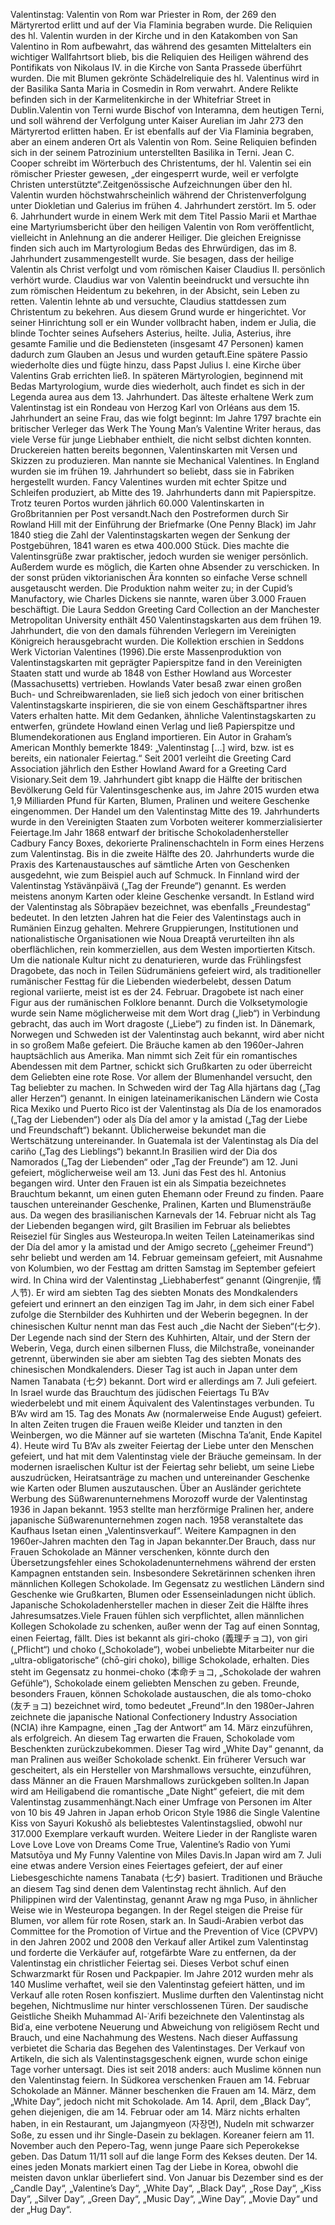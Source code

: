 Valentinstag: Valentin von Rom war Priester in Rom, der 269 den Märtyrertod erlitt und auf der Via Flaminia begraben wurde. Die Reliquien des hl. Valentin wurden in der Kirche und in den Katakomben von San Valentino in Rom aufbewahrt, das während des gesamten Mittelalters ein wichtiger Wallfahrtsort blieb, bis die Reliquien des Heiligen während des Pontifikats von Nikolaus IV. in die Kirche von Santa Prassede überführt wurden. Die mit Blumen gekrönte Schädelreliquie des hl. Valentinus wird in der Basilika Santa Maria in Cosmedin in Rom verwahrt. Andere Relikte befinden sich in der Karmelitenkirche in der Whitefriar Street in Dublin.Valentin von Terni wurde Bischof von Interamna, dem heutigen Terni, und soll während der Verfolgung unter Kaiser Aurelian im Jahr 273 den Märtyrertod erlitten haben. Er ist ebenfalls auf der Via Flaminia begraben, aber an einem anderen Ort als Valentin von Rom. Seine Reliquien befinden sich in der seinem Patrozinium unterstellten Basilika in Terni. Jean C. Cooper schreibt im Wörterbuch des Christentums, der hl. Valentin sei ein römischer Priester gewesen, „der eingesperrt wurde, weil er verfolgte Christen unterstützte“.Zeitgenössische Aufzeichnungen über den hl. Valentin wurden höchstwahrscheinlich während der Christenverfolgung unter Diokletian und Galerius im frühen 4. Jahrhundert zerstört. Im 5. oder 6. Jahrhundert wurde in einem Werk mit dem Titel Passio Marii et Marthae eine Martyriumsbericht über den heiligen Valentin von Rom veröffentlicht, vielleicht in Anlehnung an die anderer Heiliger. Die gleichen Ereignisse finden sich auch im Martyrologium Bedas des Ehrwürdigen, das im 8. Jahrhundert zusammengestellt wurde. Sie besagen, dass der heilige Valentin als Christ verfolgt und vom römischen Kaiser Claudius II. persönlich verhört wurde. Claudius war von Valentin beeindruckt und versuchte ihn zum römischen Heidentum zu bekehren, in der Absicht, sein Leben zu retten. Valentin lehnte ab und versuchte, Claudius stattdessen zum Christentum zu bekehren. Aus diesem Grund wurde er hingerichtet. Vor seiner Hinrichtung soll er ein Wunder vollbracht haben, indem er Julia, die blinde Tochter seines Aufsehers Asterius, heilte. Julia, Asterius, ihre gesamte Familie und die Bediensteten (insgesamt 47 Personen) kamen dadurch zum Glauben an Jesus und wurden getauft.Eine spätere Passio wiederholte dies und fügte hinzu, dass Papst Julius I. eine Kirche über Valentins Grab errichten ließ. In späteren Märtyrologien, beginnend mit Bedas Martyrologium, wurde dies wiederholt, auch findet es sich in der Legenda aurea aus dem 13. Jahrhundert. Das älteste erhaltene Werk zum Valentinstag ist ein Rondeau von Herzog Karl von Orléans aus dem 15. Jahrhundert an seine Frau, das wie folgt beginnt: Im Jahre 1797 brachte ein britischer Verleger das Werk The Young Man’s Valentine Writer heraus, das viele Verse für junge Liebhaber enthielt, die nicht selbst dichten konnten. Druckereien hatten bereits begonnen, Valentinskarten mit Versen und Skizzen zu produzieren. Man nannte sie Mechanical Valentines. In England wurden sie im frühen 19. Jahrhundert so beliebt, dass sie in Fabriken hergestellt wurden. Fancy Valentines wurden mit echter Spitze und Schleifen produziert, ab Mitte des 19. Jahrhunderts dann mit Papierspitze. Trotz teuren Portos wurden jährlich 60.000 Valentinskarten in Großbritannien per Post versandt.Nach den Postreformen durch Sir Rowland Hill mit der Einführung der Briefmarke (One Penny Black) im Jahr 1840 stieg die Zahl der Valentinstagskarten wegen der Senkung der Postgebühren, 1841 waren es etwa 400.000 Stück. Dies machte die Valentinsgrüße zwar praktischer, jedoch wurden sie weniger persönlich. Außerdem wurde es möglich, die Karten ohne Absender zu verschicken. In der sonst prüden viktorianischen Ära konnten so einfache Verse schnell ausgetauscht werden. Die Produktion nahm weiter zu; in der Cupid’s Manufactory, wie Charles Dickens sie nannte, waren über 3.000 Frauen beschäftigt. Die Laura Seddon Greeting Card Collection an der Manchester Metropolitan University enthält 450 Valentinstagskarten aus dem frühen 19. Jahrhundert, die von den damals führenden Verlegern im Vereinigten Königreich herausgebracht wurden. Die Kollektion erschien in Seddons Werk Victorian Valentines (1996).Die erste Massenproduktion von Valentinstagskarten mit geprägter Papierspitze fand in den Vereinigten Staaten statt und wurde ab 1848 von Esther Howland aus Worcester (Massachusetts) vertrieben. Howlands Vater besaß zwar einen großen Buch- und Schreibwarenladen, sie ließ sich jedoch von einer britischen Valentinstagskarte inspirieren, die sie von einem Geschäftspartner ihres Vaters erhalten hatte. Mit dem Gedanken, ähnliche Valentinstagskarten zu entwerfen, gründete Howland einen Verlag und ließ Papierspitze und Blumendekorationen aus England importieren. Ein Autor in Graham’s American Monthly bemerkte 1849: „Valentinstag […] wird, bzw. ist es bereits, ein nationaler Feiertag.“ Seit 2001 verleiht die Greeting Card Association jährlich den Esther Howland Award for a Greeting Card Visionary.Seit dem 19. Jahrhundert gibt knapp die Hälfte der britischen Bevölkerung Geld für Valentinsgeschenke aus, im Jahre 2015 wurden etwa 1,9 Milliarden Pfund für Karten, Blumen, Pralinen und weitere Geschenke eingenommen. Der Handel um den Valentinstag Mitte des 19. Jahrhunderts wurde in den Vereinigten Staaten zum Vorboten weiterer kommerzialisierter Feiertage.Im Jahr 1868 entwarf der britische Schokoladenhersteller Cadbury Fancy Boxes, dekorierte Pralinenschachteln in Form eines Herzens zum Valentinstag. Bis in die zweite Hälfte des 20. Jahrhunderts wurde die Praxis des Kartenaustausches auf sämtliche Arten von Geschenken ausgedehnt, wie zum Beispiel auch auf Schmuck. In Finnland wird der Valentinstag Ystävänpäivä („Tag der Freunde“) genannt. Es werden meistens anonym Karten oder kleine Geschenke versandt. In Estland wird der Valentinstag als Sõbrapäev bezeichnet, was ebenfalls „Freundestag“ bedeutet. In den letzten Jahren hat die Feier des Valentinstags auch in Rumänien Einzug gehalten. Mehrere Gruppierungen, Institutionen und nationalistische Organisationen wie Noua Dreaptǎ verurteilten ihn als oberflächlichen, rein kommerziellen, aus dem Westen importierten Kitsch. Um die nationale Kultur nicht zu denaturieren, wurde das Frühlingsfest Dragobete, das noch in Teilen Südrumäniens gefeiert wird, als traditioneller rumänischer Festtag für die Liebenden wiederbelebt, dessen Datum regional variierte, meist ist es der 24. Februar. Dragobete ist nach einer Figur aus der rumänischen Folklore benannt. Durch die Volksetymologie wurde sein Name möglicherweise mit dem Wort drag („lieb“) in Verbindung gebracht, das auch im Wort dragoste („Liebe“) zu finden ist. In Dänemark, Norwegen und Schweden ist der Valentinstag auch bekannt, wird aber nicht in so großem Maße gefeiert. Die Bräuche kamen ab den 1960er-Jahren hauptsächlich aus Amerika. Man nimmt sich Zeit für ein romantisches Abendessen mit dem Partner, schickt sich Grußkarten zu oder überreicht dem Geliebten eine rote Rose. Vor allem der Blumenhandel versucht, den Tag beliebter zu machen. In Schweden wird der Tag Alla hjärtans dag („Tag aller Herzen“) genannt. In einigen lateinamerikanischen Ländern wie Costa Rica Mexiko und Puerto Rico ist der Valentinstag als Día de los enamorados („Tag der Liebenden“) oder als Día del amor y la amistad („Tag der Liebe und Freundschaft“) bekannt. Üblicherweise bekundet man die Wertschätzung untereinander. In Guatemala ist der Valentinstag als Día del cariño („Tag des Lieblings“) bekannt.In Brasilien wird der Dia dos Namorados („Tag der Liebenden“ oder „Tag der Freunde“) am 12. Juni gefeiert, möglicherweise weil am 13. Juni das Fest des hl. Antonius begangen wird. Unter den Frauen ist ein als Simpatia bezeichnetes Brauchtum bekannt, um einen guten Ehemann oder Freund zu finden. Paare tauschen untereinander Geschenke, Pralinen, Karten und Blumensträuße aus. Da wegen des brasilianischen Karnevals der 14. Februar nicht als Tag der Liebenden begangen wird, gilt Brasilien im Februar als beliebtes Reiseziel für Singles aus Westeuropa.In weiten Teilen Lateinamerikas sind der Día del amor y la amistad und der Amigo secreto („geheimer Freund“) sehr beliebt und werden am 14. Februar gemeinsam gefeiert, mit Ausnahme von Kolumbien, wo der Festtag am dritten Samstag im September gefeiert wird. In China wird der Valentinstag „Liebhaberfest“ genannt (Qingrenjie, 情人节). Er wird am siebten Tag des siebten Monats des Mondkalenders gefeiert und erinnert an den einzigen Tag im Jahr, in dem sich einer Fabel zufolge die Sternbilder des Kuhhirten und der Weberin begegnen. In der chinesischen Kultur nennt man das Fest auch „die Nacht der Sieben“(七夕). Der Legende nach sind der Stern des Kuhhirten, Altair, und der Stern der Weberin, Vega, durch einen silbernen Fluss, die Milchstraße, voneinander getrennt, überwinden sie aber am siebten Tag des siebten Monats des chinesischen Mondkalenders. Dieser Tag ist auch in Japan unter dem Namen Tanabata (七夕) bekannt. Dort wird er allerdings am 7. Juli gefeiert. In Israel wurde das Brauchtum des jüdischen Feiertags Tu B’Av wiederbelebt und mit einem Äquivalent des Valentinstages verbunden. Tu B’Av wird am 15. Tag des Monats Aw (normalerweise Ende August) gefeiert. In alten Zeiten trugen die Frauen weiße Kleider und tanzten in den Weinbergen, wo die Männer auf sie warteten (Mischna Ta’anit, Ende Kapitel 4). Heute wird Tu B’Av als zweiter Feiertag der Liebe unter den Menschen gefeiert, und hat mit dem Valentinstag viele der Bräuche gemeinsam. In der modernen israelischen Kultur ist der Feiertag sehr beliebt, um seine Liebe auszudrücken, Heiratsanträge zu machen und untereinander Geschenke wie Karten oder Blumen auszutauschen. Über an Ausländer gerichtete Werbung des Süßwarenunternehmens Morozoff wurde der Valentinstag 1936 in Japan bekannt. 1953 stellte man herzförmige Pralinen her, andere japanische Süßwarenunternehmen zogen nach. 1958 veranstaltete das Kaufhaus Isetan einen „Valentinsverkauf“. Weitere Kampagnen in den 1960er-Jahren machten den Tag in Japan bekannter.Der Brauch, dass nur Frauen Schokolade an Männer verschenken, könnte durch den Übersetzungsfehler eines Schokoladenunternehmens während der ersten Kampagnen entstanden sein. Insbesondere Sekretärinnen schenken ihren männlichen Kollegen Schokolade. Im Gegensatz zu westlichen Ländern sind Geschenke wie Grußkarten, Blumen oder Essenseinladungen nicht üblich. Japanische Schokoladenhersteller machen in dieser Zeit die Hälfte ihres Jahresumsatzes.Viele Frauen fühlen sich verpflichtet, allen männlichen Kollegen Schokolade zu schenken, außer wenn der Tag auf einen Sonntag, einen Feiertag, fällt. Dies ist bekannt als giri-choko (義理チョコ), von giri („Pflicht“) und choko („Schokolade“), wobei unbeliebte Mitarbeiter nur die „ultra-obligatorische“ (chō-giri choko), billige Schokolade, erhalten. Dies steht im Gegensatz zu honmei-choko (本命チョコ, „Schokolade der wahren Gefühle“), Schokolade einem geliebten Menschen zu geben. Freunde, besonders Frauen, können Schokolade austauschen, die als tomo-choko (友チョコ) bezeichnet wird, tomo bedeutet „Freund“.In den 1980er-Jahren zeichnete die japanische National Confectionery Industry Association (NCIA) ihre Kampagne, einen „Tag der Antwort“ am 14. März einzuführen, als erfolgreich. An diesem Tag erwarten die Frauen, Schokolade vom Beschenkten zurückzubekommen. Dieser Tag wird „White Day“ genannt, da man Pralinen aus weißer Schokolade schenkt. Ein früherer Versuch war gescheitert, als ein Hersteller von Marshmallows versuchte, einzuführen, dass Männer an die Frauen Marshmallows zurückgeben sollten.In Japan wird am Heiligabend die romantische „Date Night“ gefeiert, die mit dem Valentinstag zusammenhängt.Nach einer Umfrage von Personen im Alter von 10 bis 49 Jahren in Japan erhob Oricon Style 1986 die Single Valentine Kiss von Sayuri Kokushō als beliebtestes Valentinstagslied, obwohl nur 317.000 Exemplare verkauft wurden. Weitere Lieder in der Rangliste waren Love Love Love von Dreams Come True, Valentine’s Radio von Yumi Matsutōya und My Funny Valentine von Miles Davis.In Japan wird am 7. Juli eine etwas andere Version eines Feiertages gefeiert, der auf einer Liebesgeschichte namens Tanabata (七夕) basiert. Traditionen und Bräuche an diesem Tag sind denen dem Valentinstag recht ähnlich. Auf den Philippinen wird der Valentinstag, genannt Araw ng mga Puso, in ähnlicher Weise wie in Westeuropa begangen. In der Regel steigen die Preise für Blumen, vor allem für rote Rosen, stark an. In Saudi-Arabien verbot das Committee for the Promotion of Virtue and the Prevention of Vice (CPVPV) in den Jahren 2002 und 2008 den Verkauf aller Artikel zum Valentinstag und forderte die Verkäufer auf, rotgefärbte Ware zu entfernen, da der Valentinstag ein christlicher Feiertag sei. Dieses Verbot schuf einen Schwarzmarkt für Rosen und Packpapier. Im Jahre 2012 wurden mehr als 140 Muslime verhaftet, weil sie den Valentinstag gefeiert hätten, und im Verkauf alle roten Rosen konfisziert. Muslime durften den Valentinstag nicht begehen, Nichtmuslime nur hinter verschlossenen Türen. Der saudische Geistliche Sheikh Muhammad Al-ʿArifi bezeichnete den Valentinstag als Bidʿa, eine verbotene Neuerung und Abweichung von religiösem Recht und Brauch, und eine Nachahmung des Westens. Nach dieser Auffassung verbietet die Scharia das Begehen des Valentinstages. Der Verkauf von Artikeln, die sich als Valentinstagsgeschenk eignen, wurde schon einige Tage vorher untersagt. Dies ist seit 2018 anders: auch Muslime können nun den Valentinstag feiern. In Südkorea verschenken Frauen am 14. Februar Schokolade an Männer. Männer beschenken die Frauen am 14. März, dem „White Day“, jedoch nicht mit Schokolade. Am 14. April, dem „Black Day“, gehen diejenigen, die am 14. Februar oder am 14. März nichts erhalten haben, in ein Restaurant, um Jajangmyeon (자장면), Nudeln mit schwarzer Soße, zu essen und ihr Single-Dasein zu beklagen. Koreaner feiern am 11. November auch den Pepero-Tag, wenn junge Paare sich Peperokekse geben. Das Datum 11/11 soll auf die lange Form des Kekses deuten. Der 14. eines jeden Monats markiert einen Tag der Liebe in Korea, obwohl die meisten davon unklar überliefert sind. Von Januar bis Dezember sind es der „Candle Day“, „Valentine’s Day“, „White Day“, „Black Day“, „Rose Day“, „Kiss Day“, „Silver Day“, „Green Day“, „Music Day“, „Wine Day“, „Movie Day“ und der „Hug Day“.
